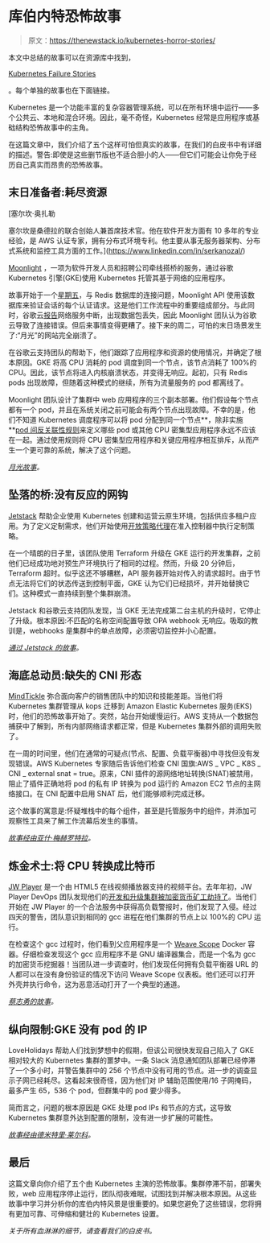 # 库伯内特恐怖故事

> 原文：<https://thenewstack.io/kubernetes-horror-stories/>

本文中总结的故事可以在资源库中找到，

[Kubernetes Failure Stories](https://k8s.af/)

。每个单独的故事也在下面链接。

Kubernetes 是一个功能丰富的复杂容器管理系统，可以在所有环境中运行——多个公共云、本地和混合环境。因此，毫不奇怪，Kubernetes 经常是应用程序或基础结构恐怖故事中的主角。

在这篇文章中，我们介绍了五个这样可怕但真实的故事，在我们的白皮书中有详细的描述。警告:即使是这些删节版也不适合胆小的人——但它们可能会让你免于经历自己真实而昂贵的恐怖故事。

## 末日准备者:耗尽资源

 [塞尔坎·奥扎勒

塞尔坎是桑德拉的联合创始人兼首席技术官。他在软件开发方面有 10 多年的专业经验，是 AWS 认证专家，拥有分布式环境专利。他主要从事无服务器架构、分布式系统和监控工具方面的工作。](https://www.linkedin.com/in/serkanozal/) 

[Moonlight](https://www.moonlightwork.com/) ，一项为软件开发人员和招聘公司牵线搭桥的服务，通过谷歌 Kubernetes 引擎(GKE)使用 Kubernetes 托管其基于网络的应用程序。

故事开始于一个[星期五](https://updates.moonlightwork.com/outage-post-mortem-87370)，与 Redis 数据库的连接问题，Moonlight API 使用该数据库来验证会话的每个认证请求。这是他们工作流程中的重要组成部分。与此同时，谷歌云[报告](https://status.cloud.google.com/incident/cloud-networking/19002)网络服务中断，出现数据包丢失，因此 Moonlight 团队认为谷歌云导致了连接错误。但后来事情变得更糟了。接下来的周二，可怕的末日场景发生了:“月光”的网站完全崩溃了。

在谷歌云支持团队的帮助下，他们跟踪了应用程序和资源的使用情况，并确定了根本原因。GKE 将高 CPU 消耗的 pod 调度到同一个节点，该节点消耗了 100%的 CPU。因此，该节点将进入内核崩溃状态，并变得无响应。起初，只有 Redis pods 出现故障，但随着这种模式的继续，所有为流量服务的 pod 都离线了。

Moonlight 团队设计了集群中 web 应用程序的三个副本部署。他们假设每个节点都有一个 pod，并且在系统关闭之前可能会有两个节点出现故障。不幸的是，他们不知道 Kubernetes 调度程序可以将 pod 分配到同一个节点**，除非实施**[pod 间反关联性规则](https://kubernetes.io/docs/concepts/scheduling-eviction/assign-pod-node/#inter-pod-affinity-and-anti-affinity)来定义哪些 pod 或其他 CPU 密集型应用程序永远不应该在一起。通过使用规则将 CPU 密集型应用程序和关键应用程序相互排斥，从而产生一个更可靠的系统，解决了这个问题。

*[月光故事](https://updates.moonlightwork.com/outage-post-mortem-87370)。*

## 坠落的桥:没有反应的网钩

[Jetstack](https://www.jetstack.io/) 帮助企业使用 Kubernetes 创建和运营云原生环境，包括供应多租户应用。为了定义定制需求，他们开始使用[开放策略代理](https://www.openpolicyagent.org/)在准入控制器中执行定制策略。

在一个晴朗的日子里，该团队使用 Terraform 升级在 GKE 运行的开发集群，之前他们已经成功地对预生产环境执行了相同的过程。然而，升级 20 分钟后，Terraform 超时。似乎这还不够糟糕，API 服务器开始对传入的请求超时。由于节点无法将它们的状态传送到控制平面，GKE 认为它们已经损坏，并开始替换它们。这种模式一直持续到整个集群崩溃。

Jetstack 和谷歌云支持团队发现，当 GKE 无法完成第二台主机的升级时，它停止了升级。根本原因:不匹配的名称空间配置导致 OPA webhook 无响应。吸取的教训是，webhooks 是集群中的单点故障，必须密切监控并小心配置。

*[通过 Jetstack 的故事](https://blog.jetstack.io/blog/gke-webhook-outage/)。*

## 海底总动员:缺失的 CNI 形态

[MindTickle](https://www.mindtickle.com/) 弥合面向客户的销售团队中的知识和技能差距。当他们将 Kubernetes 集群管理从 kops 迁移到 Amazon Elastic Kubernetes 服务(EKS)时，他们的恐怖故事开始了。突然，站台开始缓慢运行。AWS 支持从一个数据包捕获中了解到，所有内部网络请求都正常，但是 Kubernetes 集群外部的调用失败了。

在一周的时间里，他们在通常的可疑点(节点、配置、负载平衡器)中寻找但没有发现错误。AWS Kubernetes 专家随后告诉他们检查 CNI 国旗:AWS _ VPC _ K8S _ CNI _ external snat = true。原来，CNI 插件的源网络地址转换(SNAT)被禁用，阻止了插件正确地将 pod 的私有 IP 转换为 pod 运行的 Amazon EC2 节点的主网络接口。在 CNI 配置中启用 SNAT 后，他们能够顺利完成迁移。

这个故事的寓意是:怀疑堆栈中的每个组件，甚至是托管服务中的组件，并添加可观察性工具来了解工作流幕后发生的事情。

*[故事经由亚什·梅赫罗特拉](https://yashmehrotra.com/post/2020-03-16-case-of-missing-packet/)。*

## 炼金术士:将 CPU 转换成比特币

[JW Player](https://www.jwplayer.com/) 是一个由 HTML5 在线视频播放器支持的视频平台。去年年初，JW Player DevOps 团队发现他们的[开发和升级集群被加密货币矿工劫持了](https://medium.com/jw-player-engineering/how-a-cryptocurrency-miner-made-its-way-onto-our-internal-kubernetes-clusters-9b09c4704205)。当他们开始在 JW Player 的一个合法服务中获得高负载警报时，他们发现了入侵。经过四天的警告，团队意识到相同的 gcc 进程在他们集群的节点上以 100%的 CPU 运行。

在检查这个 gcc 过程时，他们看到父应用程序是一个 [Weave Scope](https://www.weave.works/oss/scope/) Docker 容器。仔细检查发现这个 gcc 应用程序不是 GNU 编译器集合，而是一个名为 gcc 的加密货币挖掘器！当团队进一步调查时，他们发现任何拥有负载平衡器 URL 的人都可以在没有身份验证的情况下访问 Weave Scope 仪表板。他们还可以打开外壳并执行命令，这为恶意活动打开了一个典型的通道。

*[蔡志勇的故事](https://medium.com/jw-player-engineering/how-a-cryptocurrency-miner-made-its-way-onto-our-internal-kubernetes-clusters-9b09c4704205)。*

## 纵向限制:GKE 没有 pod 的 IP

LoveHolidays 帮助人们找到梦想中的假期，但该公司很快发现自己陷入了 GKE 相对较大的 Kubernetes 集群的噩梦中。一条 Slack 消息通知团队部署已经停滞了一个多小时，并警告集群中的 256 个节点中没有可用的节点。进一步的调查显示子网已经耗尽。这看起来很奇怪，因为他们对 IP 辅助范围使用/16 子网掩码，最多产生 65，536 个 pod，但群集中的 pod 要少得多。

简而言之，问题的根本原因是 GKE 处理 pod IPs 和节点的方式，这导致 Kubernetes 集群意外达到配置的限制，没有进一步扩展的可能性。

*[故事经由德米特里·莱尔科](https://deploy.live/blog/the-shipwreck-of-gke-cluster-upgrade/)。*

## 最后

这篇文章向你介绍了五个由 Kubernetes 主演的恐怖故事。集群停滞不前，部署失败，web 应用程序停止运行，团队彻夜难眠，试图找到并解决根本原因。从这些故事中学习并分析你的库伯内特风景是很重要的。如果您避免了这些错误，您将拥有更加可靠、可伸缩和健壮的 Kubernetes 设置。

*关于所有血淋淋的细节，请查看我们的白皮书。*

<svg xmlns:xlink="http://www.w3.org/1999/xlink" viewBox="0 0 68 31" version="1.1"><title>Group</title> <desc>Created with Sketch.</desc></svg>